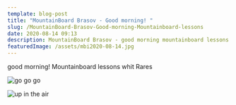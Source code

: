 ```yaml
---
template: blog-post
title: "MountainBoard Brasov - Good morning! "
slug: /MountainBoard-Brasov-Good-morning-Mountainboard-lessons
date: 2020-08-14 09:13
description: MountainBoard Brasov - good morning mountainboard lessons - 14 august
featuredImage: /assets/mbi2020-08-14.jpg
---
```

good morning! Mountainboard lessons whit Rares

![go go go](/assets/mbi2020-08-14_1.jpg)

![up in the air](/assets/mbi2020-08-14_2.jpg)